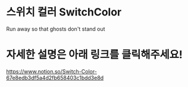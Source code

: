 # 스위치 컬러 SwitchColor

Run away so that ghosts don't stand out

# 자세한 설명은 아래 링크를 클릭해주세요!

https://www.notion.so/Switch-Color-67e8edb3df5a4d2fb658403c1bdd3e8d
